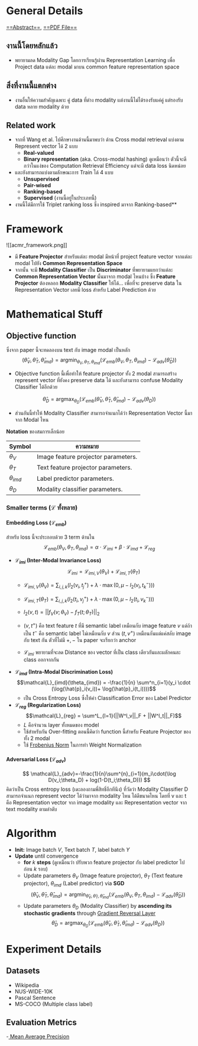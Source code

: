 # General Details
[==Abstract==](https://dl.acm.org/doi/abs/10.1145/3123266.3123326), [==PDF File==](https://dl.acm.org/doi/pdf/10.1145/3123266.3123326)
## งานนี้โดยหลักแล้ว
- พยายามลด Modality Gap โดยการเรียนรู้ผ่าน Representation Learning เพื่อ Project data แต่ละ modal มาบน common feature representation space

## สิ่งที่งานนี้แตกต่าง
- งานอื่นให้ความสำคัญเฉพาะ คู่ data ที่ต่าง modality แต่งานนี้ไม่ได้รองรับแค่คู่ แต่รองรับ data หลาย modality ด้วย

## Related work
- จากที่ Wang et al. ไปศึกษางานด้านนี้มาพบว่า ด้าน Cross modal retrieval แบ่งตาม Represent vector ได้ 2 แบบ
	- **Real-valued**
	- **Binary representation** (aka. Cross-modal hashing) ดูเหมือนว่า ตัวนี้จะดีกว่าในแง่ของ Computation Retrieval Efficiency แต่จะมี data loss นิดหน่อย
- และยังสามารถแบ่งตามลักษณะการ Train ได้ 4 แบบ
	-  **Unsupervised**
	-  **Pair-wised**
	-  **Ranking-based**
	-   **Supervised** (งานนี้อยู่ในประเภทนี้)
- งานนี้ได้มีการใช้ Triplet ranking loss ซึ่ง inspired มาจาก Ranking-based**

# Framework
![[acmr_framework.png]]
- มี **Feature Projector** สำหรับแต่ละ modal มีหน้าที่ project feature vector จากแต่ละ modal ไปยัง **Common Representation Space** 
- จากนั้น จะมี **Modality Classifier** เป็น **Discriminator** ที่พยายามแยกว่าแต่ละ **Common Representation Vector** นั้นมาจาก modal ไหนบ้าง ซึ่ง **Feature Projector** ต้องหลอก **Modality Classifier** ให้ได้… เพื่อที่จะ preserve data ใน Representation Vector เลยมี loss สำหรับ Label Prediction ด้วย

# Mathematical Stuff
## Objective function
ซึ่งจาก paper นี้จะทดลองบน text กับ image modal เป็นหลัก
$$
\DeclareMathOperator*{\argmin}{argmin}
(\hat{\theta}_V,\hat{\theta}_T, \hat{\theta}_{imd})
= \argmin_{\theta_V,\theta_T, \theta_{imd}}
(\mathcal{L}_{emb}(\theta_V,\theta_T, \theta_{imd}) - \mathcal{L}_{adv}(\hat{\theta}_D))
$$
- Objective function นี้เพื่อทำให้ feature projector ทั้ง 2 modal สามารถสร้าง represent vector ที่ยังคง preserve data ได้ และยังสามารถ confuse Modality Classifier ได้อีกด้วย

$$
\DeclareMathOperator*{\argmax}{argmax}
\hat{\theta}_{D} = 
\argmax_{\theta_{D}}(\mathcal{L}_{emb} (\hat{\theta}_V,\hat{\theta}_T, \hat{\theta}_{imd}) - \mathcal{L}_{adv}(\theta_{D}) )
$$
- ส่วนอันนี้ทำให้ Modality Classifier สามารถจำแนกได้ว่า Representation Vector นี้มาจาก Modal ไหน

**Notation** ของสมการเล็กน้อย 
  
 Symbol          | ความหมาย 
 --------------- | ----------------------------------
 $\theta_{V}$    | Image feature projector parameters.
 $\theta_{T}$    | Text feature projector parameters. 
 $\theta_{imd}$  | Label predictor parameters.
 $\theta_{D}$    | Modality classifier parameters.

### Smaller terms ($\mathcal{L}$ ทั้งหลาย)
#### Embedding Loss ($\mathcal{L}_{emb}$)
สำหรับ loss นี้จะประกอบด้วย 3 term ด้านใน
$$
\mathcal{L}_{emb}(\theta_{V},\theta_{T},\theta_{imd}) = \alpha \cdot \mathcal{L}_{imi} + \beta \cdot \mathcal{L}_{imd} + \mathcal{L}_{reg}
$$
- **$\mathcal{L}_{imi}$  (Inter-Modal Invariance Loss)**
  $$\mathcal{L}_{imi}=\mathcal{L}_{imi,V}(\theta_{V})+\mathcal{L}_{imi,T}(\theta_{T}) 
$$  
  - $\mathcal{L}_{imi,V}(\theta_{V})=\sum_{i,j,k}(l_2(v_i,t^{+}_j)+\lambda\cdot\max(0,\mu-l_2(v_i,t_k^-)))$
    
  - $\mathcal{L}_{imi,T}(\theta_{T})=\sum_{i,j,k}(l_2(t_i,v^{+}_j)+\lambda\cdot\max(0,\mu-l_2(t_i,v_k^-)))$
    
  - $l_2(v,t) = ||f_V(v;\theta_V) - f_T(t;\theta_T)||_2$

  - $(v,t^+)$ คือ text feature $t$ ที่มี semantic label เหมือนกับ image feature $v$ แต่ถ้าเป็น $t^-$ คือ semantic label ไม่เหมือนกับ $v$ ส่วน $(t,v^+)$ เหมือนกันแต่แค่สลับ image กับ text กัน ตัวที่ไม่มี $+,-$ ใน paper จะเรียกว่า anchor
  - $\mathcal{L}_{imi}$ พยายามที่จะลด Distance ของ vector ที่เป็น class เดียวกันและผลักคนละ class ออกจากกัน
- **$\mathcal{L}_{imd}$ (Intra-Modal Discrimination Loss)**
$$\mathcal{L}_{imd}(\theta_{imd}) = -\frac{1}{n} \sum^n_{i=1}(y_i \cdot (\log(\hat{p}_i(v_i))+ \log(\hat{p}_i(t_i))))$$
  - เป็น Cross Entropy Loss ซึ่งให้ค่า Classification Error ของ Label Predictor
- **$\mathcal{L}_{reg}$ (Regularization Loss)**
$$\mathcal{L}_{reg} = \sum^L_{l=1}(||W^l_v||_F + ||W^l_t||_F)$$
  - $L$ คือจำนวน layer ทั้งหมดของ model
  - ใช้สำหรับกัน Over-fitting ตอนนี้คิดว่า function นี้สำหรับ Feature Projector ของทั้ง 2 modal
  - ใช้ [Frobenius Norm](lib/math/norm/Frobenius%20Norm) ในการทำ Weight Normalization
#### Adversarial Loss $(\mathcal{L}_{adv})$
$$
\mathcal{L}_{adv}=-\frac{1}{n}\sum^{n}_{i=1}(m_i\cdot(\log D(v_i;\theta_D) + log(1-D(t_i;\theta_D)))
$$
คิดว่าเป็น Cross entropy loss (เดะลองถามพี่สิทธิ์อีกทีนึง) ที่วัดว่า Modality Classifier D สามารถจำแนก represent vector ได้ว่ามาจาก modality ไหน ได้ดีขนาดไหน โดยที่ v และ t คือ Representation vector จาก image modality และ Representation vector จาก text modality ตามลำดับ

# Algorithm
- **Init:** Image batch $V$, Text batch $T$, label batch $Y$
- **Update** until convergence
  - **for** $k$ **steps** (ดูเหมือนว่า ปรับพวก feature projector กับ label predictor ไปก่อน $k$ รอบ)
  -  Update parameters $\theta_V$ (Image feature projector), $\theta_T$ (Text feature projector), $\theta_{imd}$ (Label predictor) via **SGD**
    $$ \DeclareMathOperator*{\argmin}{argmin}(\hat{\theta}_V,\hat{\theta}_T, \hat{\theta}_{imd}) = \argmin_{\hat{\theta}_V,\hat{\theta}_T, \hat{\theta}_{imd}}(\mathcal{L}_{emb}(\theta_V,\theta_T, \theta_{imd}) - \mathcal{L}_{adv}(\hat{\theta}_D))$$
   - Update parameters $\theta_D$ (Modality Classifier) by **ascending its stochastic gradients** through [Gradient Reversal Layer](Gradient%20Reversal.md) $$
\DeclareMathOperator*{\argmax}{argmax} \hat{\theta}_{D} = \argmax_{\theta_{D}}(\mathcal{L}_{emb} (\hat{\theta}_V,\hat{\theta}_T, \hat{\theta}_{imd}) - \mathcal{L}_{adv}(\theta_{D}) )
$$

# Experiment Details
## Datasets
- Wikipedia
- NUS-WIDE-10K
- Pascal Sentence
- MS-COCO (Multiple class label)

## Evaluation Metrics
-[ Mean Average Precision](lib/math/metrics/Mean%20Average%20Precision)
